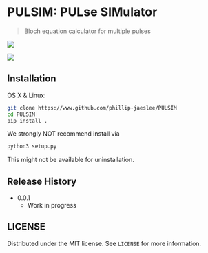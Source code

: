 # PULSIM: PULse SIMulator
> Bloch equation calculator for multiple pulses

<img src="https://img.shields.io/badge/Python-3776AB?style=flat-square&logo=Python&logoColor=white"/> <!--<img src="https://img.shields.io/badge/Google Colab-F9AB00?style=flat-square&logo=Google Colab&logoColor=white"/>-->


![](header.png)

## Installation

OS X & Linux:

```sh
git clone https://www.github.com/phillip-jaeslee/PULSIM
cd PULSIM
pip install . 
```

We strongly NOT recommend install via
```sh
python3 setup.py
```
This might not be available for uninstallation.

## Release History

* 0.0.1
    * Work in progress

## LICENSE

Distributed under the MIT license. See ``LICENSE`` for more information.
